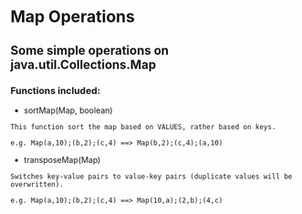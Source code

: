 # Map Operations

## Some simple operations on java.util.Collections.Map

### Functions included:

* sortMap(Map, boolean)

```
This function sort the map based on VALUES, rather based on keys.

e.g. Map(a,10);(b,2);(c,4) ==> Map(b,2);(c,4);(a,10)
```

* transposeMap(Map)

```
Switches key-value pairs to value-key pairs (duplicate values will be overwritten).

e.g. Map(a,10);(b,2);(c,4) ==> Map(10,a);(2,b);(4,c)
```